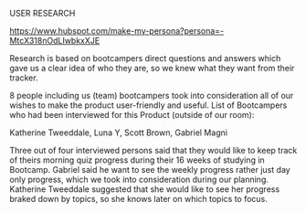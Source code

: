 USER RESEARCH

https://www.hubspot.com/make-my-persona?persona=-MtcX318nOdLIwbkxXJE

Research is based on bootcampers direct questions and answers which gave us a clear idea of who they are, so we knew what they want from their tracker.

8 people including us (team) bootcampers took into consideration all of our wishes to make the product user-friendly and useful.
List of Bootcampers who had been interviewed for this Product (outside of our room):

Katherine Tweeddale,
Luna Y,
Scott Brown,
Gabriel Magni

Three out of four interviewed persons said that they would like to keep track of theirs morning quiz progress during their 16 weeks of studying in Bootcamp. Gabriel said he want to see the weekly progress rather just day only progress, which we took into consideration during our planning. Katherine Tweeddale suggested that she would like to see her progress braked down by topics, so she knows later on which topics to focus.
